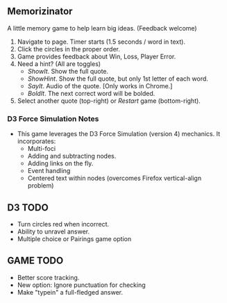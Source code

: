 ## Memorizinator
A little memory game to help learn big ideas. (Feedback welcome)

1. Navigate to page. Timer starts (1.5 seconds / word in text).
2. Click the circles in the proper order.
3. Game provides feedback about Win, Loss, Player Error.
4. Need a hint? (All are toggles)
   * _ShowIt_. Show the full quote.
   * _ShowHint_. Show the full quote, but only 1st letter of each word.
   * _SayIt_. Audio of the quote. [Only works in Chrome.]
   * _BoldIt_. The next correct word will be bolded.
5. Select another quote (top-right) or _Restart_ game (bottom-right).


### D3 Force Simulation Notes
* This game leverages the D3 Force Simulation (version 4) mechanics.  It incorporates:
  * Multi-foci
  * Adding and subtracting nodes.
  * Adding links on the fly.
  * Event handling
  * Centered text within nodes (overcomes Firefox vertical-align problem)

  
## D3 TODO
* Turn circles red when incorrect.
* Ability to unravel answer.
* Multiple choice or Pairings game option

## GAME TODO
* Better score tracking.
* New option: Ignore punctuation for checking
* Make "typein" a full-fledged answer.
